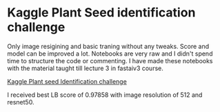 # Kaggle Plant Seed identification challenge
Only image resigining and basic traning without any tweaks. Score and model can be improved a lot. Notebooks are very raw and I didn't spend time to structure the code or commenting.
I have made these notebooks with the material taught till lecture 3 in fastaiv3 course.

[Kaggle Plant seed Identification challenge](https://www.kaggle.com/c/plant-seedlings-classification)

I received best LB score of 0.97858 with image resolution of 512 and resnet50.
